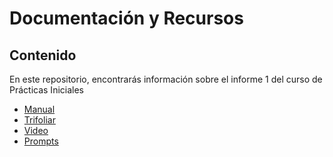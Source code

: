 # Documentación y Recursos

## Contenido
En este repositorio, encontrarás información sobre el informe 1 del curso de Prácticas Iniciales

- [Manual](Manual.pdf)
- [Trifoliar](Trifoliar.pdf)
- [Video](https://www.youtube.com/watch?v=hRnOtKKkLcY)
- [Prompts](Prompts.pdf)